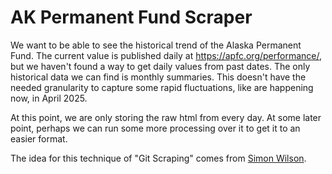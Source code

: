 # AK Permanent Fund Scraper

We want to be able to see the historical trend of the
Alaska Permanent Fund.
The current value is published daily at https://apfc.org/performance/,
but we haven't found a way to get daily values from past dates.
The only historical data we can find is monthly summaries.
This doesn't have the needed granularity to capture some
rapid fluctuations, like are happening now, in April 2025.

At this point, we are only storing the raw html from every day.
At some later point, perhaps we can run some more processing over it
to get it to an easier format.

The idea for this technique of "Git Scraping" comes from
[Simon Wilson](https://simonwillison.net/series/git-scraping/).